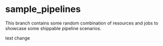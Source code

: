 # sample_pipelines

This branch contains some random combination of resources and jobs to showcase some shippable pipeline scenarios.

test change
